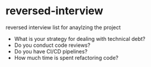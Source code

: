 # reversed-interview
 reversed interview list for anaylzing the project

- What is your strategy for dealing with technical debt?
- Do you conduct code reviews?
- Do you have CI/CD pipelines?
- How much time is spent refactoring code?